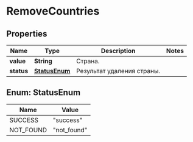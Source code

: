 

# RemoveCountries


## Properties

| Name | Type | Description | Notes |
|------------ | ------------- | ------------- | -------------|
|**value** | **String** | Страна. |  |
|**status** | [**StatusEnum**](#StatusEnum) | Результат удаления страны. |  |



## Enum: StatusEnum

| Name | Value |
|---- | -----|
| SUCCESS | &quot;success&quot; |
| NOT_FOUND | &quot;not_found&quot; |



